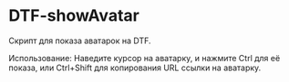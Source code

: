 # DTF-showAvatar
Скрипт для показа аватарок на DTF.

Использование:
Наведите курсор на аватарку, и нажмите Ctrl для её показа, или Ctrl+Shift для копирования URL ссылки на аватарку.
